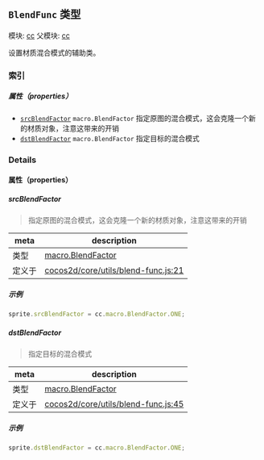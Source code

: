 ## `BlendFunc` 类型



模块: [cc](../modules/cc.md)
父模块: [cc](../modules/cc.md)


设置材质混合模式的辅助类。



### 索引

##### 属性（properties）

  - [`srcBlendFactor`](#srcblendfactor) `macro.BlendFactor` 指定原图的混合模式，这会克隆一个新的材质对象，注意这带来的开销
  - [`dstBlendFactor`](#dstblendfactor) `macro.BlendFactor` 指定目标的混合模式





### Details


#### 属性（properties）


##### srcBlendFactor

> 指定原图的混合模式，这会克隆一个新的材质对象，注意这带来的开销

| meta | description |
|------|-------------|
| 类型 | <a href="../enums/macro.BlendFactor.html" class="crosslink">macro.BlendFactor</a> |
| 定义于 | [cocos2d/core/utils/blend-func.js:21](https://github.com/cocos-creator/engine/blob/a2f4b48f64e8117cf0d5a93229bfe31932c42384/cocos2d/core/utils/blend-func.js#L21) |

##### 示例

```js
sprite.srcBlendFactor = cc.macro.BlendFactor.ONE;
```


##### dstBlendFactor

> 指定目标的混合模式

| meta | description |
|------|-------------|
| 类型 | <a href="../enums/macro.BlendFactor.html" class="crosslink">macro.BlendFactor</a> |
| 定义于 | [cocos2d/core/utils/blend-func.js:45](https://github.com/cocos-creator/engine/blob/a2f4b48f64e8117cf0d5a93229bfe31932c42384/cocos2d/core/utils/blend-func.js#L45) |

##### 示例

```js
sprite.dstBlendFactor = cc.macro.BlendFactor.ONE;
```





